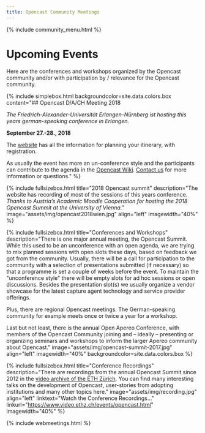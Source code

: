 ```yaml
---
title: Opencast Community Meetings
---
```


{% include community_menu.html %}

# Upcoming Events
Here are the conferences and workshops organized by the Opencast community and/or with participation by / relevance for the Opencast community.

{% include simplebox.html backgroundcolor=site.data.colors.box
content="## Opencast D/A/CH Meeting 2018

*The Friedrich-Alexander-Universität Erlangen-Nürnberg ist hosting this years german-speaking conference in Erlangen.*

**September 27.-28., 2018**

The [website](https://www.opencast.fau.de/) has all the information for planning your itinerary, with registration.

As usually the event has more an un-conference style and the participants can contribute to the agenda in the [Opencast Wiki](https://opencast.jira.com/wiki/spaces/MHDE/pages/368607233/Themen+f+r+das+Treffen+der+DACH+Community+2018).
[Contact us](http://www.opencast.org/events) for more information or questions." %}

{% include fullsizebox.html
title="2018 Opencast summit"
description="The website has recording of most of the sessions of this years conference.
*Thanks to Austria’s Academic Moodle Cooperation for hosting the 2018 Opencast Summit at the University of Vienna.*"
image="assets/img/opencast2018wien.jpg"
align="left"
imagewidth="40%"
%}

{% include fullsizebox.html
title="Conferences and Workshops"
description="There is one major annual meeting, the Opencast Summit. While this used to be an unconference with an open agenda, we are trying to mix planned sessions with open slots these days, based on feedback we got from the community. Usually, there will be a call for participation to the community with a selection of presentations submitted (if necessary) so that a programme is set a couple of weeks before the event. To maintain the \"unconference style\" there will be empty slots for ad hoc sessions or open discussions. Besides the presentation slot(s) we usually organize a vendor showcase for the latest capture agent technology and service provider offerings.

Plus, there are regional Opencast meetings. The German-speaking community for example meets once or twice a year for a workshop.

Last but not least, there is the annual Open Apereo Conference, with members of the Opencast Community joining and – ideally – presenting or organizing seminars and workshops to inform the larger Apereo community about Opencast."
image="assets/img/opencast-summit-2017.jpg"
align="left"
imagewidth="40%"
backgroundcolor=site.data.colors.box
%}

{% include fullsizebox.html
title="Conference Recordings"
description="There are recordings from the annual Opencast Summit since 2012 in the [video archive of the ETH Zürich](https://www.video.ethz.ch/events/opencast.html). You can find many interesting talks on the development of Opencast, user-stories from adopting institutions and many other topics here."
image="assets/img/recording.jpg"
align="left"
linktext="Watch the Conference Recordings..."
linkurl="https://www.video.ethz.ch/events/opencast.html"
imagewidth="40%"
%}

{% include webmeetings.html %}
